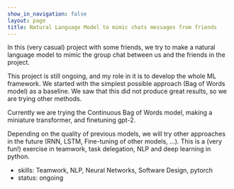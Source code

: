 ```yaml
---
show_in_navigation: false
layout: page
title: Natural Language Model to mimic chats messages from friends
---
```


In this (very casual) project with some friends, we try to make a natural language model to mimic the group chat between us and the friends in the project. 

This project is still ongoing, and my role in it is to develop the whole ML framework. 
We started with the simplest possible approach (Bag of Words model) as a baseline. We saw that this did not produce great results, so we are trying other methods.

Currently we are trying the Continuous Bag of Words model, making a miniature transformer, and finetuning gpt-2.

Depending on the quality of previous models, we will try other approaches in the future (RNN, LSTM, Fine-tuning of other models, ...). This is a (very fun!) exercise in teamwork, task delegation, NLP and deep learning in python.
- skills: Teamwork, NLP, Neural Networks, Software Design, pytorch
- status: ongoing
